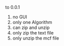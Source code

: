 to 0.0.1
1. no GUI
2. only one Algorithm
3. can zip and unzip
4. only zip the text file
5. only unzip the mcf file
